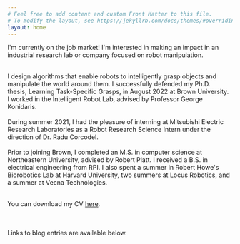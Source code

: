 ```yaml
---
# Feel free to add content and custom Front Matter to this file.
# To modify the layout, see https://jekyllrb.com/docs/themes/#overriding-theme-defaults
layout: home
---
```


<div style="width: 100%; overflow: hidden;">
    <div style="width: 500px; float: left;">  
      I'm currently on the job market! I'm interested in making an impact in an industrial research lab or company focused on robot manipulation.
      <br>
      <br>

  I design algorithms that enable robots to intelligently grasp objects and manipulate the world around them. I successfully defended my Ph.D. thesis, Learning Task-Specific Grasps, in August 2022 at Brown University. I worked in the Intelligent Robot Lab, advised by Professor George Konidaris.
  <br>
  <br>
  During summer 2021, I had the pleasure of interning at Mitsubishi Electric Research Laboratories as a Robot Research Science Intern under the direction of Dr. Radu Corcodel.
  <br>
  <br>
  Prior to joining Brown, I completed an M.S. in computer science at Northeastern University, advised by Robert Platt. I received a B.S. in electrical engineering from RPI. I also spent a summer in Robert Howe's Biorobotics Lab at Harvard University, two summers at Locus Robotics, and a summer at Vecna Technologies.
  <br>
  <br>

 You can download my CV <a href="{% link /assets/files/corsaro_cv.pdf %}"> here</a>.

 <br>
 <br>
 Links to blog entries are available below.
 <br>
 <br>

</div>
